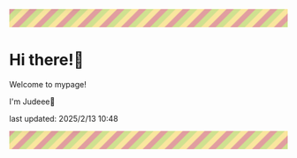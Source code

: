 <!-- Header image -->
<img src="./pokemon/pokemon_18.png" width="1000">

# Hi there!👋

Welcome to mypage!

I'm Judeee🐷

last updated: 2025/2/13 10:48

<!-- Footer image -->
<img src="./pokemon/pokemon_18.png" width="1000">
